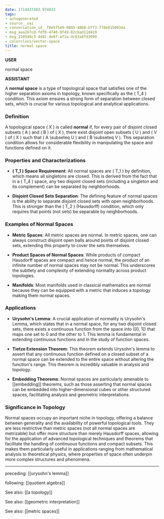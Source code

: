 ```yaml
---
date: 1714437493.974833
tags:
- autogenerated
- source__oai
- conversation_id__f8e5f549-9895-48b0-bff3-f78e0150934a
- msg_aaa267cd-fdf0-4740-9f49-82cbad11d419
- msg_220549c3-4d81-4e0f-af1a-dc03a8fd3699
- colorclass/vector-space
title: normal space
---
```


**USER**

normal space


**ASSISTANT**

A **normal space** is a type of topological space that satisfies one of the higher separation axioms in topology, known specifically as the \( T_4 \) condition. This axiom ensures a strong form of separation between closed sets, which is crucial for various topological and analytical applications.

### Definition

A topological space \( X \) is called **normal** if, for every pair of disjoint closed subsets \( A \) and \( B \) of \( X \), there exist disjoint open subsets \( U \) and \( V \) of \( X \) such that \( A \subseteq U \) and \( B \subseteq V \). This separation condition allows for considerable flexibility in manipulating the space and functions defined on it.

### Properties and Characterizations

- **\( T_1 \) Space Requirement**: All normal spaces are \( T_1 \) by definition, which means all singletons are closed. This is derived from the fact that in a \( T_4 \) space, any two disjoint closed sets (including a singleton and its complement) can be separated by neighborhoods.

- **Disjoint Closed Sets Separation**: The defining feature of normal spaces is the ability to separate disjoint closed sets with open neighborhoods. This is stronger than the \( T_2 \) (Hausdorff) condition, which only requires that points (not sets) be separable by neighborhoods.

### Examples of Normal Spaces

- **Metric Spaces**: All metric spaces are normal. In metric spaces, one can always construct disjoint open balls around points of disjoint closed sets, extending this property to cover the sets themselves.

- **Product Spaces of Normal Spaces**: While products of compact Hausdorff spaces are compact and hence normal, the product of an infinite number of normal spaces may not be normal. This underscores the subtlety and complexity of extending normality across product topologies.

- **Manifolds**: Most manifolds used in classical mathematics are normal because they can be equipped with a metric that induces a topology making them normal spaces.

### Applications

- **Urysohn's Lemma**: A crucial application of normality is Urysohn's Lemma, which states that in a normal space, for any two disjoint closed sets, there exists a continuous function from the space into \([0, 1]\) that maps one set to 0 and the other to 1. This lemma is fundamental in extending continuous functions and in the study of function spaces.

- **Tietze Extension Theorem**: This theorem extends Urysohn's lemma to assert that any continuous function defined on a closed subset of a normal space can be extended to the entire space without altering the function's range. This theorem is incredibly valuable in analysis and topology.

- **Embedding Theorems**: Normal spaces are particularly amenable to [[embedding]] theorems, such as those asserting that normal spaces can be embedded into higher-dimensional cubes or other structured spaces, facilitating analysis and geometric interpretations.

### Significance in Topology

Normal spaces occupy an important niche in topology, offering a balance between generality and the availability of powerful topological tools. They are less restrictive than metric spaces (not all normal spaces are metrizable) but offer more structure than merely Hausdorff spaces, allowing for the application of advanced topological techniques and theorems that facilitate the handling of continuous functions and compact subsets. This makes them particularly useful in applications ranging from mathematical analysis to theoretical physics, where properties of space often underpin more complex structures and phenomena.


---

preceding: [[urysohn's lemma]]  


following: [[quotient algebra]]

See also: [[a topology]]


See also: [[geometric interpretation]]


See also: [[metric spaces]]